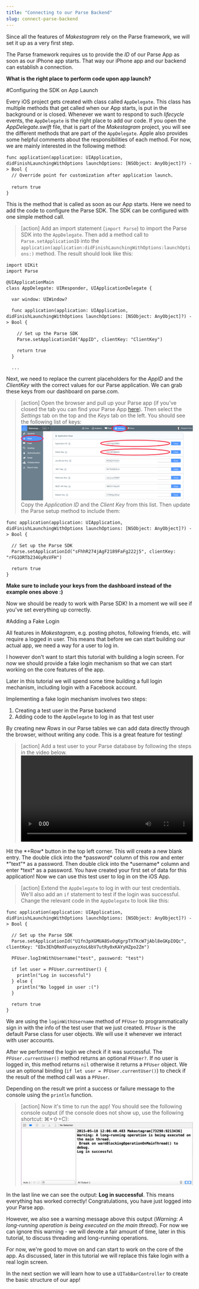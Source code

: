 ```yaml
---
title: "Connecting to our Parse Backend"
slug: connect-parse-backend
---
```


Since all the features of *Makestagram* rely on the Parse framework, we will set it up as a very first step.

The Parse framework requires us to provide the *ID* of our Parse App as soon as our iPhone app starts. That way our iPhone app and our backend can establish a connection.

**What is the right place to perform code upon app launch?**

#Configuring the SDK on App Launch

Every iOS project gets created with class called `AppDelegate`. This class has multiple methods that get called when our App starts, is put in the background or is closed. Whenever we want to respond to such *lifecycle* events, the `AppDelegate` is the right place to add our code. If you open the *AppDelegate.swift* file, that is part of the *Makestagram* project, you will see the different methods that are part of the `AppDelegate`. Apple also provides some helpful comments about the responsibilities of each method. For now, we are mainly interested in the following method:

    func application(application: UIApplication, didFinishLaunchingWithOptions launchOptions: [NSObject: AnyObject]?) -> Bool {
      // Override point for customization after application launch.

      return true
    }

This is the method that is called as soon as our App starts. Here we need to add the code to configure the Parse SDK. The SDK can be configured with one simple method call.

> [action]
Add an import statement (`import Parse`) to import the Parse SDK into the `AppDelegate`. Then add a method call to `Parse.setApplicationID` into the `application(application:didFinishLaunchingWithOptions:launchOptions:)` method. The result should look like this:
>
    import UIKit
    import Parse
>
    @UIApplicationMain
    class AppDelegate: UIResponder, UIApplicationDelegate {
>
      var window: UIWindow?
>
      func application(application: UIApplication, didFinishLaunchingWithOptions launchOptions: [NSObject: AnyObject]?) -> Bool {
>
        // Set up the Parse SDK
        Parse.setApplicationId("AppID", clientKey: "ClientKey")
>
        return true
      }
>
      ...

Next, we need to replace the current placeholders for the *AppID* and the *ClientKey* with the correct values for our Parse application. We can grab these keys from our dashboard on parse.com.

> [action]
Open the browser and pull up your Parse app (if you've closed the tab you can find your Parse App [here](https://www.parse.com/apps/)). Then select the *Settings* tab on the top and the *Keys* tab on the left. You should see the following list of keys:
![image](keys.png)
Copy the *Application ID* and the *Client Key* from this list. Then update the Parse setup method to include them:
>
    func application(application: UIApplication, didFinishLaunchingWithOptions launchOptions: [NSObject: AnyObject]?) -> Bool {
>
      // Set up the Parse SDK
      Parse.setApplicationId("sFhhR274jAgF2189FaFg222j5", clientKey: "rFG1ORTb234GyRsVFH")
>
      return true
    }

**Make sure to include your keys from the dashboard instead of the example ones above :)**

Now we should be ready to work with Parse SDK! In a moment we will see if you've set everything up correctly.

#Adding a Fake Login

All features in *Makestagram*, e.g. posting photos, following friends, etc. will require a logged in user. This means that before we can start building our actual app, we need a way for a user to log in.

I however don't want to start this tutorial with building a login screen. For now we should provide a fake login mechanism so that we can start working on the core features of the app.

Later in this tutorial we will spend some time building a full login mechanism, including login with a Facebook account.

Implementing a fake login mechanism involves two steps:

1. Creating a test user in the Parse backend
2. Adding code to the `AppDelegate` to log in as that test user

By creating new *Rows* in our Parse tables we can add data directly through the browser, without writing any code. This is a great feature for testing!
> [action]
Add a test user to your Parse database by following the steps in the video below. <video width="100%" controls>
  <source src="https://s3.amazonaws.com/mgwu-misc/SA2015/testuser.mp4" type="video/mp4">
   Hit the *+Row* button in the top left corner. This will create a new blank entry. The double click into the *password* column of this row and enter *"text"* as a password. Then double click into the *username* column and enter *text* as a password.
</video>
You have created your first set of data for this application! Now we can use this test user to log in on the iOS App.

> [action]
Extend the `AppDelegate` to log in with our test credentials. We'll also add an `if` statement to test if the login was successful. Change the relevant code in the `AppDelegate` to look like this:
>
    func application(application: UIApplication, didFinishLaunchingWithOptions launchOptions: [NSObject: AnyObject]?) -> Bool {
>
      // Set up the Parse SDK
      Parse.setApplicationId("U1fn3pXGMUA8SvOqKgrpTXTKcW7jAbl8eGKpIOQc", clientKey: "EDx3EhQRmXFuoxyzXoL6bV7utRy0xKAYyHZpo2Zm")
>
      PFUser.logInWithUsername("test", password: "test")
>
      if let user = PFUser.currentUser() {
        println("Log in successful")
      } else {
        println("No logged in user :(")
      }
>
      return true
    }

We are using the `loginWithUsername` method of `PFUser` to programmatically sign in with the info of the test user that we just created. `PFUser` is the default Parse class for user objects. We will use it whenever we interact with user accounts.

After we performed the login we check if it was successful. The `PFUser.currentUser()` method returns an optional `PFUser?`. If no user is logged in, this method returns `nil` otherwise it returns a `PFUser` object. We use an optional binding (`if let user = PFUser.currentUser()`) to check if the result of the method call was a `PFUser`.

Depending on the result we print a success or failure message to the console using the `println` function.

> [action]
Now it's time to run the app! You should see the following console output (if the console does not show up, use the following shortcut: ⌘+⇧+C):
![image](console_output.png)

In the last line we can see the output: **Log in successful**. This means everything has worked correctly! Congratulations, you have just logged into your Parse app.

However, we also see a warning message above this output (*Warning: A long-running operation is being executed on the main thread*). For now we can ignore this warning - we will devote a fair amount of time, later in this tutorial, to discuss threading and long-running operations.

For now, we're good to move on and can start to work on the core of the app. As discussed, later in this tutorial we will replace this fake login with a real login screen.

In the next section we will learn how to use a `UITabBarController` to create the basic structure of our app!
